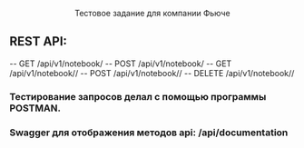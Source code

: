 <p align="center">Тестовое задание для компании Фьюче</p>


## REST API:
 -- GET /api/v1/notebook/
 -- POST /api/v1/notebook/
 -- GET /api/v1/notebook/<id>/
 -- POST /api/v1/notebook/<id>/
-- DELETE /api/v1/notebook/<id>/

### Тестирование запросов делал с помощью программы POSTMAN.
### Swagger для отображения методов api: /api/documentation
